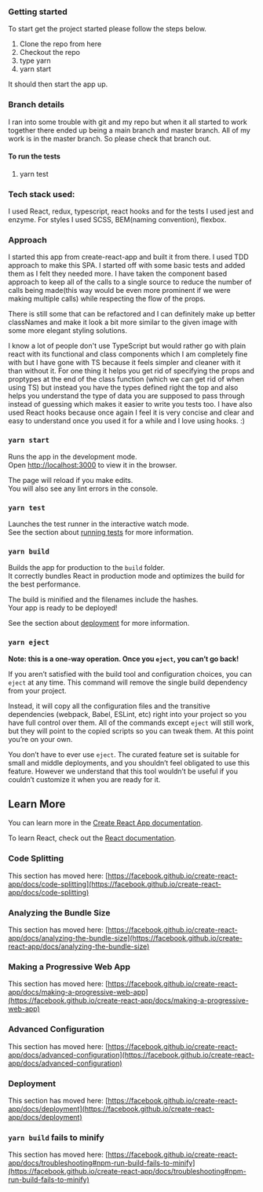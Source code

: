 ### Getting started

To start get the project started please follow the steps below.

1. Clone the repo from here 
2. Checkout the repo
3. type yarn
4. yarn start

It should then start the app up.

### Branch details

I ran into some trouble with git and my repo but when it all started to work together there ended up being a main branch and master branch. All of my work is in the master branch. So please check that branch out.

#### To run the tests

1. yarn test

### Tech stack used:

I used React, redux, typescript, react hooks and for the tests I used jest and enzyme.
For styles I used SCSS, BEM(naming convention), flexbox.

### Approach

I started this app from create-react-app and built it from there. I used TDD approach to make this SPA. I started off with some basic tests and added them as I felt they needed more. I have taken the component based approach to keep all of the calls to a single source to reduce the number of calls being made(this way would be even more prominent if we were making multiple calls) while respecting the flow of the props.

There is still some that can be refactored and I can definitely make up better classNames and make it look a bit more similar to the given image with some more elegant styling solutions.

I know a lot of people don't use TypeScript but would rather go with plain react with its functional and class components which I am completely fine with but I have gone with TS because it feels simpler and cleaner with it than without it. For one thing it helps you get rid of specifying the props and proptypes at the end of the class function (which we can get rid of when using TS) but instead you have the types defined right the top and also helps you understand the type of data you are supposed to pass through instead of guessing which makes it easier to write you tests too. I have also used React hooks because once again I feel it is very concise and clear and easy to understand once you used it for a while and I love using hooks. :)

### `yarn start`

Runs the app in the development mode.\
Open [http://localhost:3000](http://localhost:3000) to view it in the browser.

The page will reload if you make edits.\
You will also see any lint errors in the console.

### `yarn test`

Launches the test runner in the interactive watch mode.\
See the section about [running tests](https://facebook.github.io/create-react-app/docs/running-tests) for more information.

### `yarn build`

Builds the app for production to the `build` folder.\
It correctly bundles React in production mode and optimizes the build for the best performance.

The build is minified and the filenames include the hashes.\
Your app is ready to be deployed!

See the section about [deployment](https://facebook.github.io/create-react-app/docs/deployment) for more information.

### `yarn eject`

**Note: this is a one-way operation. Once you `eject`, you can’t go back!**

If you aren’t satisfied with the build tool and configuration choices, you can `eject` at any time. This command will remove the single build dependency from your project.

Instead, it will copy all the configuration files and the transitive dependencies (webpack, Babel, ESLint, etc) right into your project so you have full control over them. All of the commands except `eject` will still work, but they will point to the copied scripts so you can tweak them. At this point you’re on your own.

You don’t have to ever use `eject`. The curated feature set is suitable for small and middle deployments, and you shouldn’t feel obligated to use this feature. However we understand that this tool wouldn’t be useful if you couldn’t customize it when you are ready for it.

## Learn More

You can learn more in the [Create React App documentation](https://facebook.github.io/create-react-app/docs/getting-started).

To learn React, check out the [React documentation](https://reactjs.org/).

### Code Splitting

This section has moved here: [https://facebook.github.io/create-react-app/docs/code-splitting](https://facebook.github.io/create-react-app/docs/code-splitting)

### Analyzing the Bundle Size

This section has moved here: [https://facebook.github.io/create-react-app/docs/analyzing-the-bundle-size](https://facebook.github.io/create-react-app/docs/analyzing-the-bundle-size)

### Making a Progressive Web App

This section has moved here: [https://facebook.github.io/create-react-app/docs/making-a-progressive-web-app](https://facebook.github.io/create-react-app/docs/making-a-progressive-web-app)

### Advanced Configuration

This section has moved here: [https://facebook.github.io/create-react-app/docs/advanced-configuration](https://facebook.github.io/create-react-app/docs/advanced-configuration)

### Deployment

This section has moved here: [https://facebook.github.io/create-react-app/docs/deployment](https://facebook.github.io/create-react-app/docs/deployment)

### `yarn build` fails to minify

This section has moved here: [https://facebook.github.io/create-react-app/docs/troubleshooting#npm-run-build-fails-to-minify](https://facebook.github.io/create-react-app/docs/troubleshooting#npm-run-build-fails-to-minify)
